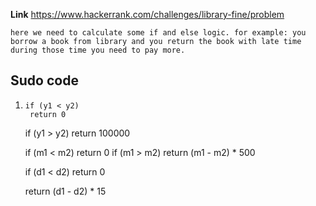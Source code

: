 **Link** https://www.hackerrank.com/challenges/library-fine/problem

`here we need to calculate some if and else logic. for example:
you borrow a book from library and you return the book with late time during those time you need to pay more.  `

## Sudo code
1.     if (y1 < y2)
        return 0
    if (y1 > y2)
        return 100000

    if (m1 < m2)
        return 0
    if (m1 > m2)
        return (m1 - m2) * 500

    if (d1 < d2)
        return 0

    return (d1 - d2) * 15